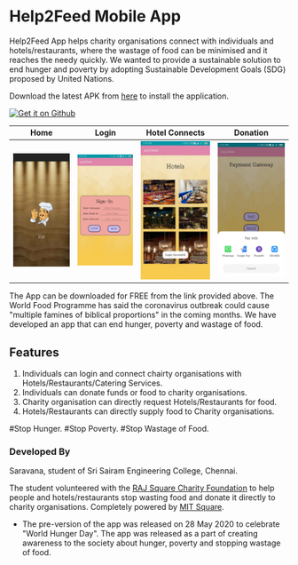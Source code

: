 # Help2Feed Mobile App
Help2Feed App helps charity organisations connect with individuals and hotels/restaurants, where the wastage of food can be minimised and it reaches the needy quickly. We wanted to provide a sustainable solution to end hunger and poverty by adopting Sustainable Development Goals (SDG) proposed by United Nations. 

Download the latest APK from [here](https://github.com/Mithileysh/Help2Feed/releases/download/v1.0/help2feed_v1.apk) to install the application.

<td align="center"><a href="https://github.com/Mithileysh/Help2Feed/releases/download/v1.0/help2feed_v1.apk"><img src="https://user-images.githubusercontent.com/663460/26973090-f8fdc986-4d14-11e7-995a-e7c5e79ed925.png" alt="Get it on Github" height="68"></a></td>


Home | Login  | Hotel Connects | Donation
:-------------------------:|:-------------------------:|:-------------------------:|:-------------------------:
![image](https://github.com/Mithileysh/Help2Feed/blob/master/Figures/image1.jpeg)  |  ![image](https://github.com/Mithileysh/Help2Feed/blob/master/Figures/image3.jpeg) |  ![image](https://github.com/Mithileysh/Help2Feed/blob/master/Figures/image2.jpeg) |  ![image](https://github.com/Mithileysh/Help2Feed/blob/master/Figures/image4.jpeg)


The App can be downloaded for FREE from the link provided above. The World Food Programme has said the coronavirus outbreak could cause "multiple famines of biblical proportions" in the coming months. We have developed an app that can end hunger, poverty and wastage of food. 
## Features
1. Individuals can login and connect chairty organisations with Hotels/Restaurants/Catering Services.
2. Individuals can donate funds or food to charity organisations. 
3. Charity organisation can directly request Hotels/Restaurants for food.
4. Hotels/Restaurants can directly supply food to Charity organisations. 

#Stop Hunger. #Stop Poverty. #Stop Wastage of Food. 

### Developed By
Saravana, student of Sri Sairam Engineering College, Chennai.

The student volunteered with the [RAJ Square Charity Foundation](https://www.rajsquare.com) to help people and hotels/restaurants stop wasting food and donate it directly to charity organisations. Completely powered by [MIT Square](https://www.mitsquare.com).

- The pre-version of the app was released on 28 May 2020 to celebrate "World Hunger Day". 
  The app was released as a part of creating awareness to the society about hunger, poverty and stopping wastage of food. 



